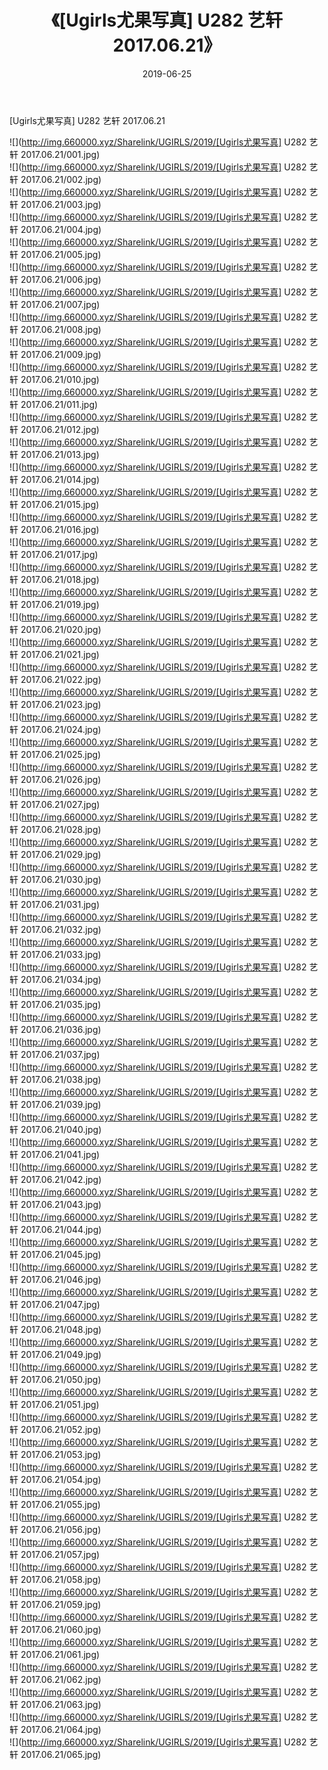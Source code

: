 ﻿---
layout: post
title:  《[Ugirls尤果写真] U282 艺轩 2017.06.21》
date:   2019-06-25
img: http://img.660000.xyz/Sharelink/UGIRLS/2019/[Ugirls尤果写真] U282 艺轩 2017.06.21/000.jpg
categories: [美女, 清纯, 唯美]
---

[Ugirls尤果写真] U282 艺轩 2017.06.21

 ![](http://img.660000.xyz/Sharelink/UGIRLS/2019/[Ugirls尤果写真] U282 艺轩 2017.06.21/001.jpg) <br>![](http://img.660000.xyz/Sharelink/UGIRLS/2019/[Ugirls尤果写真] U282 艺轩 2017.06.21/002.jpg) <br>![](http://img.660000.xyz/Sharelink/UGIRLS/2019/[Ugirls尤果写真] U282 艺轩 2017.06.21/003.jpg) <br>![](http://img.660000.xyz/Sharelink/UGIRLS/2019/[Ugirls尤果写真] U282 艺轩 2017.06.21/004.jpg) <br>![](http://img.660000.xyz/Sharelink/UGIRLS/2019/[Ugirls尤果写真] U282 艺轩 2017.06.21/005.jpg) <br>![](http://img.660000.xyz/Sharelink/UGIRLS/2019/[Ugirls尤果写真] U282 艺轩 2017.06.21/006.jpg) <br>![](http://img.660000.xyz/Sharelink/UGIRLS/2019/[Ugirls尤果写真] U282 艺轩 2017.06.21/007.jpg) <br>![](http://img.660000.xyz/Sharelink/UGIRLS/2019/[Ugirls尤果写真] U282 艺轩 2017.06.21/008.jpg) <br>![](http://img.660000.xyz/Sharelink/UGIRLS/2019/[Ugirls尤果写真] U282 艺轩 2017.06.21/009.jpg) <br>![](http://img.660000.xyz/Sharelink/UGIRLS/2019/[Ugirls尤果写真] U282 艺轩 2017.06.21/010.jpg) <br>![](http://img.660000.xyz/Sharelink/UGIRLS/2019/[Ugirls尤果写真] U282 艺轩 2017.06.21/011.jpg) <br>![](http://img.660000.xyz/Sharelink/UGIRLS/2019/[Ugirls尤果写真] U282 艺轩 2017.06.21/012.jpg) <br>![](http://img.660000.xyz/Sharelink/UGIRLS/2019/[Ugirls尤果写真] U282 艺轩 2017.06.21/013.jpg) <br>![](http://img.660000.xyz/Sharelink/UGIRLS/2019/[Ugirls尤果写真] U282 艺轩 2017.06.21/014.jpg) <br>![](http://img.660000.xyz/Sharelink/UGIRLS/2019/[Ugirls尤果写真] U282 艺轩 2017.06.21/015.jpg) <br>![](http://img.660000.xyz/Sharelink/UGIRLS/2019/[Ugirls尤果写真] U282 艺轩 2017.06.21/016.jpg) <br>![](http://img.660000.xyz/Sharelink/UGIRLS/2019/[Ugirls尤果写真] U282 艺轩 2017.06.21/017.jpg) <br>![](http://img.660000.xyz/Sharelink/UGIRLS/2019/[Ugirls尤果写真] U282 艺轩 2017.06.21/018.jpg) <br>![](http://img.660000.xyz/Sharelink/UGIRLS/2019/[Ugirls尤果写真] U282 艺轩 2017.06.21/019.jpg) <br>![](http://img.660000.xyz/Sharelink/UGIRLS/2019/[Ugirls尤果写真] U282 艺轩 2017.06.21/020.jpg) <br>![](http://img.660000.xyz/Sharelink/UGIRLS/2019/[Ugirls尤果写真] U282 艺轩 2017.06.21/021.jpg) <br>![](http://img.660000.xyz/Sharelink/UGIRLS/2019/[Ugirls尤果写真] U282 艺轩 2017.06.21/022.jpg) <br>![](http://img.660000.xyz/Sharelink/UGIRLS/2019/[Ugirls尤果写真] U282 艺轩 2017.06.21/023.jpg) <br>![](http://img.660000.xyz/Sharelink/UGIRLS/2019/[Ugirls尤果写真] U282 艺轩 2017.06.21/024.jpg) <br>![](http://img.660000.xyz/Sharelink/UGIRLS/2019/[Ugirls尤果写真] U282 艺轩 2017.06.21/025.jpg) <br>![](http://img.660000.xyz/Sharelink/UGIRLS/2019/[Ugirls尤果写真] U282 艺轩 2017.06.21/026.jpg) <br>![](http://img.660000.xyz/Sharelink/UGIRLS/2019/[Ugirls尤果写真] U282 艺轩 2017.06.21/027.jpg) <br>![](http://img.660000.xyz/Sharelink/UGIRLS/2019/[Ugirls尤果写真] U282 艺轩 2017.06.21/028.jpg) <br>![](http://img.660000.xyz/Sharelink/UGIRLS/2019/[Ugirls尤果写真] U282 艺轩 2017.06.21/029.jpg) <br>![](http://img.660000.xyz/Sharelink/UGIRLS/2019/[Ugirls尤果写真] U282 艺轩 2017.06.21/030.jpg) <br>![](http://img.660000.xyz/Sharelink/UGIRLS/2019/[Ugirls尤果写真] U282 艺轩 2017.06.21/031.jpg) <br>![](http://img.660000.xyz/Sharelink/UGIRLS/2019/[Ugirls尤果写真] U282 艺轩 2017.06.21/032.jpg) <br>![](http://img.660000.xyz/Sharelink/UGIRLS/2019/[Ugirls尤果写真] U282 艺轩 2017.06.21/033.jpg) <br>![](http://img.660000.xyz/Sharelink/UGIRLS/2019/[Ugirls尤果写真] U282 艺轩 2017.06.21/034.jpg) <br>![](http://img.660000.xyz/Sharelink/UGIRLS/2019/[Ugirls尤果写真] U282 艺轩 2017.06.21/035.jpg) <br>![](http://img.660000.xyz/Sharelink/UGIRLS/2019/[Ugirls尤果写真] U282 艺轩 2017.06.21/036.jpg) <br>![](http://img.660000.xyz/Sharelink/UGIRLS/2019/[Ugirls尤果写真] U282 艺轩 2017.06.21/037.jpg) <br>![](http://img.660000.xyz/Sharelink/UGIRLS/2019/[Ugirls尤果写真] U282 艺轩 2017.06.21/038.jpg) <br>![](http://img.660000.xyz/Sharelink/UGIRLS/2019/[Ugirls尤果写真] U282 艺轩 2017.06.21/039.jpg) <br>![](http://img.660000.xyz/Sharelink/UGIRLS/2019/[Ugirls尤果写真] U282 艺轩 2017.06.21/040.jpg) <br>![](http://img.660000.xyz/Sharelink/UGIRLS/2019/[Ugirls尤果写真] U282 艺轩 2017.06.21/041.jpg) <br>![](http://img.660000.xyz/Sharelink/UGIRLS/2019/[Ugirls尤果写真] U282 艺轩 2017.06.21/042.jpg) <br>![](http://img.660000.xyz/Sharelink/UGIRLS/2019/[Ugirls尤果写真] U282 艺轩 2017.06.21/043.jpg) <br>![](http://img.660000.xyz/Sharelink/UGIRLS/2019/[Ugirls尤果写真] U282 艺轩 2017.06.21/044.jpg) <br>![](http://img.660000.xyz/Sharelink/UGIRLS/2019/[Ugirls尤果写真] U282 艺轩 2017.06.21/045.jpg) <br>![](http://img.660000.xyz/Sharelink/UGIRLS/2019/[Ugirls尤果写真] U282 艺轩 2017.06.21/046.jpg) <br>![](http://img.660000.xyz/Sharelink/UGIRLS/2019/[Ugirls尤果写真] U282 艺轩 2017.06.21/047.jpg) <br>![](http://img.660000.xyz/Sharelink/UGIRLS/2019/[Ugirls尤果写真] U282 艺轩 2017.06.21/048.jpg) <br>![](http://img.660000.xyz/Sharelink/UGIRLS/2019/[Ugirls尤果写真] U282 艺轩 2017.06.21/049.jpg) <br>![](http://img.660000.xyz/Sharelink/UGIRLS/2019/[Ugirls尤果写真] U282 艺轩 2017.06.21/050.jpg) <br>![](http://img.660000.xyz/Sharelink/UGIRLS/2019/[Ugirls尤果写真] U282 艺轩 2017.06.21/051.jpg) <br>![](http://img.660000.xyz/Sharelink/UGIRLS/2019/[Ugirls尤果写真] U282 艺轩 2017.06.21/052.jpg) <br>![](http://img.660000.xyz/Sharelink/UGIRLS/2019/[Ugirls尤果写真] U282 艺轩 2017.06.21/053.jpg) <br>![](http://img.660000.xyz/Sharelink/UGIRLS/2019/[Ugirls尤果写真] U282 艺轩 2017.06.21/054.jpg) <br>![](http://img.660000.xyz/Sharelink/UGIRLS/2019/[Ugirls尤果写真] U282 艺轩 2017.06.21/055.jpg) <br>![](http://img.660000.xyz/Sharelink/UGIRLS/2019/[Ugirls尤果写真] U282 艺轩 2017.06.21/056.jpg) <br>![](http://img.660000.xyz/Sharelink/UGIRLS/2019/[Ugirls尤果写真] U282 艺轩 2017.06.21/057.jpg) <br>![](http://img.660000.xyz/Sharelink/UGIRLS/2019/[Ugirls尤果写真] U282 艺轩 2017.06.21/058.jpg) <br>![](http://img.660000.xyz/Sharelink/UGIRLS/2019/[Ugirls尤果写真] U282 艺轩 2017.06.21/059.jpg) <br>![](http://img.660000.xyz/Sharelink/UGIRLS/2019/[Ugirls尤果写真] U282 艺轩 2017.06.21/060.jpg) <br>![](http://img.660000.xyz/Sharelink/UGIRLS/2019/[Ugirls尤果写真] U282 艺轩 2017.06.21/061.jpg) <br>![](http://img.660000.xyz/Sharelink/UGIRLS/2019/[Ugirls尤果写真] U282 艺轩 2017.06.21/062.jpg) <br>![](http://img.660000.xyz/Sharelink/UGIRLS/2019/[Ugirls尤果写真] U282 艺轩 2017.06.21/063.jpg) <br>![](http://img.660000.xyz/Sharelink/UGIRLS/2019/[Ugirls尤果写真] U282 艺轩 2017.06.21/064.jpg) <br>![](http://img.660000.xyz/Sharelink/UGIRLS/2019/[Ugirls尤果写真] U282 艺轩 2017.06.21/065.jpg) <br>